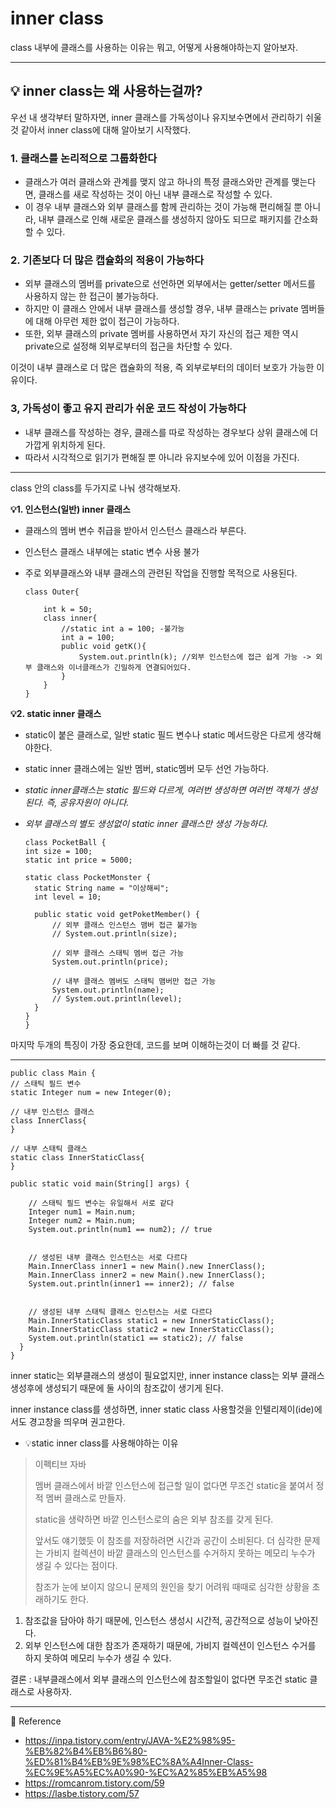 # inner class

class 내부에 클래스를 사용하는 이유는 뭐고, 어떻게 사용해야하는지 알아보자.

---

## 💡 inner class는 왜 사용하는걸까?

우선 내 생각부터 말하자면, inner 클래스를 가독성이나 유지보수면에서 관리하기 쉬울것 같아서 inner class에 대해 알아보기 시작했다. 


### 1. 클래스를 논리적으로 그룹화한다

- 클래스가 여러 클래스와 관계를 맺지 않고 하나의 특정 클래스와만 관계를 맺는다면, 클래스를 새로 작성하는 것이 아닌 내부 클래스로 작성할 수 있다.
- 이 경우 내부 클래스와 외부 클래스를 함께 관리하는 것이 가능해 편리해질 뿐 아니라, 내부 클래스로 인해 새로운 클래스를 생성하지 않아도 되므로 패키지를 간소화할 수 있다.


### 2. 기존보다 더 많은 캡슐화의 적용이 가능하다

- 외부 클래스의 멤버를 private으로 선언하면 외부에서는 getter/setter 메서드를 사용하지 않는 한 접근이 불가능하다.
-  하지만 이 클래스 안에서 내부 클래스를 생성할 경우, 내부 클래스는 private 멤버들에 대해 아무런 제한 없이 접근이 가능하다.
-  또한, 외부 클래스의 private 멤버를 사용하면서 자기 자신의 접근 제한 역시 private으로 설정해 외부로부터의 접근을 차단할 수 있다. 

이것이 내부 클래스로 더 많은 캡슐화의 적용, 즉 외부로부터의 데이터 보호가 가능한 이유이다.

### 3, 가독성이 좋고 유지 관리가 쉬운 코드 작성이 가능하다

- 내부 클래스를 작성하는 경우, 클래스를 따로 작성하는 경우보다 상위 클래스에 더 가깝게 위치하게 된다.
- 따라서 시각적으로 읽기가 편해질 뿐 아니라 유지보수에 있어 이점을 가진다.



---

class 안의 class를 두가지로 나눠 생각해보자.

__💡1. 인스턴스(일반) inner 클래스__
- 클래스의 멤버 변수 취급을 받아서 인스턴스 클래스라 부른다.
- 인스턴스 클래스 내부에는 static 변수 사용 불가
- 주로 외부클래스와 내부 클래스의 관련된 작업을 진행할 목적으로 사용된다.

      class Outer{

          int k = 50;
          class inner{
              //static int a = 100; -불가능
              int a = 100;
              public void getK(){
                  System.out.println(k); //외부 인스턴스에 접근 쉽게 가능 -> 외부 클래스와 이너클래스가 긴밀하게 연결되어있다.
              }
          }
      }


__💡2. static inner 클래스__
- static이 붙은 클래스로, 일반 static 필드 변수나 static 메서드랑은 다르게 생각해야한다.
- static inner 클래스에는 일반 멤버, static멤버 모두 선언 가능하다.
- _static inner클래스는 static 필드와 다르게, 여러번 생성하면 여러번 객체가 생성된다. 즉, 공유자원이 아니다._
- _외부 클래스의 별도 생성없이 static inner 클래스만 생성 가능하다._  

      class PocketBall {
      int size = 100;
      static int price = 5000;

      static class PocketMonster {
        static String name = "이상해씨";
        int level = 10;

        public static void getPoketMember() {
            // 외부 클래스 인스턴스 맴버 접근 불가능
            // System.out.println(size);
            
            // 외부 클래스 스태틱 멤버 접근 가능
            System.out.println(price);
			
            // 내부 클래스 멤버도 스태틱 맴버만 접근 가능
            System.out.println(name);
            // System.out.println(level);
        }
      }
      }
  
마지막 두개의 특징이 가장 중요한데, 코드를 보며 이해하는것이 더 빠를 것 같다.

---

    public class Main {
    // 스태틱 필드 변수
    static Integer num = new Integer(0);

    // 내부 인스턴스 클래스
    class InnerClass{
    }

    // 내부 스태틱 클래스
    static class InnerStaticClass{
    }
    
    public static void main(String[] args) {

        // 스태틱 필드 변수는 유일해서 서로 같다
        Integer num1 = Main.num;
        Integer num2 = Main.num;
        System.out.println(num1 == num2); // true


        // 생성된 내부 클래스 인스턴스는 서로 다르다
        Main.InnerClass inner1 = new Main().new InnerClass();
        Main.InnerClass inner2 = new Main().new InnerClass();
        System.out.println(inner1 == inner2); // false


        // 생성된 내부 스태틱 클래스 인스턴스는 서로 다르다
        Main.InnerStaticClass static1 = new InnerStaticClass();
        Main.InnerStaticClass static2 = new InnerStaticClass();
        System.out.println(static1 == static2); // false
      }
    }

inner static는 외부클래스의 생성이 필요없지만, inner instance class는 외부 클래스 생성후에 생성되기 때문에 둘 사이의 참조값이 생기게 된다.

inner instance class를 생성하면, inner static class 사용할것을 인텔리제이(ide)에서도 경고창을 띄우며 권고한다.


- 💡static inner class를 사용해야하는 이유

>이펙티브 자바
>
>멤버 클래스에서 바깥 인스턴스에 접근할 일이 없다면 무조건 static을 붙여서 정적 멤버 클래스로 만들자.
>
>static을 생략하면 바깥 인스턴스로의 숨은 외부 참조를 갖게 된다.
>
> 앞서도 얘기했듯 이 참조를 저장하려면 시간과 공간이 소비된다. 더 심각한 문제는 가비지 컬렉션이 바깥 클래스의 인스턴스를 수거하지 못하는 메모리 누수가 생길 수 있다는 점이다.
>
>참조가 눈에 보이지 않으니 문제의 원인을 찾기 어려워 때때로 심각한 상황을 초래하기도 한다.
>
1. 참조값을 담아야 하기 때문에, 인스턴스 생성시 시간적, 공간적으로 성능이 낮아진다.
2. 외부 인스턴스에 대한 참조가 존재하기 때문에, 가비지 컬렉션이 인스턴스 수거를 하지 못하여 메모리 누수가 생길 수 있다.

결론 : 내부클래스에서 외부 클래스의 인스턴스에 참조할일이 없다면 무조건 static 클래스로 사용하자.

---

📘 Reference
- https://inpa.tistory.com/entry/JAVA-%E2%98%95-%EB%82%B4%EB%B6%80-%ED%81%B4%EB%9E%98%EC%8A%A4Inner-Class-%EC%9E%A5%EC%A0%90-%EC%A2%85%EB%A5%98
- https://romcanrom.tistory.com/59
- https://lasbe.tistory.com/57
